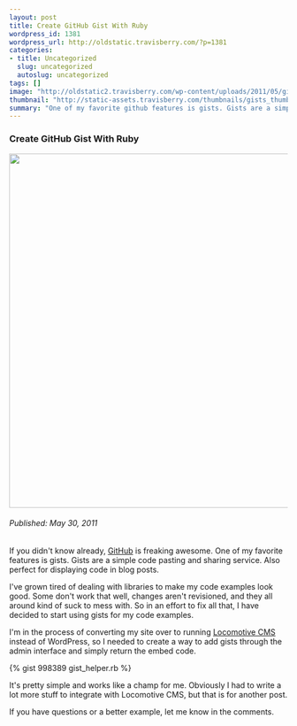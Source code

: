 ```yaml
--- 
layout: post
title: Create GitHub Gist With Ruby
wordpress_id: 1381
wordpress_url: http://oldstatic.travisberry.com/?p=1381
categories: 
- title: Uncategorized
  slug: uncategorized
  autoslug: uncategorized
tags: []
image: "http://oldstatic2.travisberry.com/wp-content/uploads/2011/05/gists.jpg"
thumbnail: "http://static-assets.travisberry.com/thumbnails/gists_thumb.jpg"
summary: "One of my favorite github features is gists. Gists are a simple code pasting and sharing service."
---
```

<article class="post clearfix">
  <h3>Create GitHub Gist With Ruby</h3>
  <a href="http://oldstatic.travisberry.com/wp-content/uploads/2011/05/gists.jpg" class="postImageLink"><img src="http://oldstatic2.travisberry.com/wp-content/uploads/2011/05/gists.jpg" alt="" class="thumbnail alignleft" width=640  /></a>
  <h6>Published: May 30, 2011</h6>

If you didn't know already, [GitHub](https://github.com/) is freaking awesome. One of my favorite features is gists. Gists are a simple code pasting and sharing service. Also perfect for displaying code in blog posts.

I've grown tired of dealing with libraries to make my code examples look good. Some don't work that well, changes aren't revisioned, and they all around kind of suck to mess with. So in an effort to fix all that, I have decided to start using gists for my code examples. 

I'm in the process of converting my site over to running [Locomotive CMS](http://www.locomotivecms.com) instead of WordPress, so I needed to create a way to add gists through the admin interface and simply return the embed code.

<div class="gistFallback">
{% gist 998389 gist_helper.rb %}
</div>

It's pretty simple and works like a champ for me. Obviously I had to write a lot more stuff to integrate with Locomotive CMS, but that is for another post.

If you have questions or a better example, let me know in the comments.
</article>